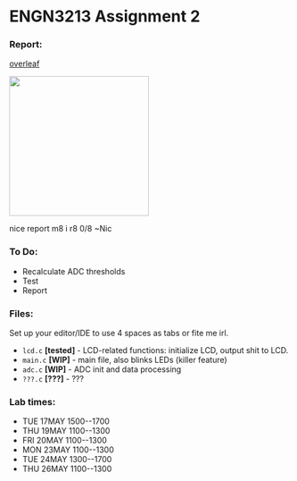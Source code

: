 # ENGN3213 Assignment 2

### Report:

[overleaf](https://www.overleaf.com/5154243hxzfnh)

<img src="http://i.imgur.com/UONnE4g.jpg" width="250">

nice report m8 i r8 0/8 ~Nic

### To Do:

* Recalculate ADC thresholds
* Test
* Report

### Files:

Set up your editor/IDE to use 4 spaces as tabs or fite me irl.

* `lcd.c` **[tested]** - LCD-related functions: initialize LCD, output shit to LCD.
* `main.c` **[WIP]** - main file, also blinks LEDs (killer feature)
* `adc.c` **[WIP]** - ADC init and data processing
* `???.c` **[???]** - ???

### Lab times:

* TUE 17MAY 1500--1700
* THU 19MAY 1100--1300
* FRI 20MAY 1100--1300
* MON 23MAY 1100--1300
* TUE 24MAY 1300--1700
* THU 26MAY 1100--1300
